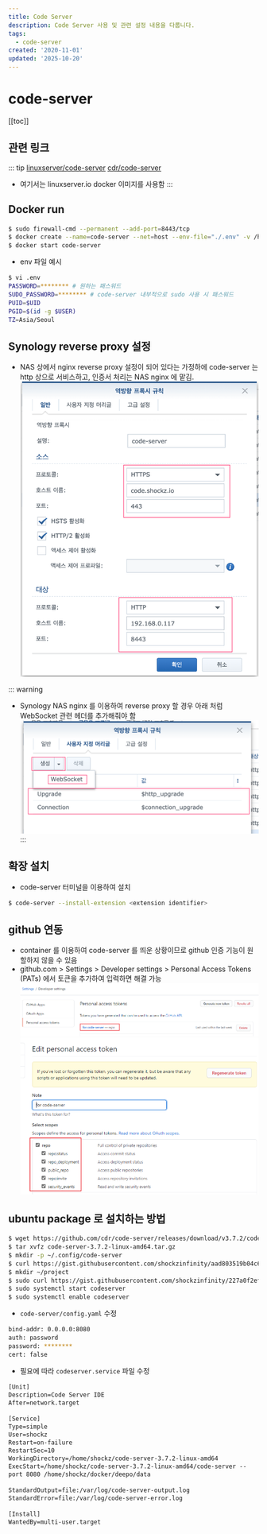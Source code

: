 ```yaml
---
title: Code Server
description: Code Server 사용 및 관련 설정 내용을 다룹니다.
tags:
  - code-server
created: '2020-11-01'
updated: '2025-10-20'
---
```


# code-server

<TagLinks />

[[toc]]

## 관련 링크

::: tip
[linuxserver/code-server](https://www.linuxserver.io/)
[cdr/code-server](https://github.com/cdr/code-server)

- 여기서는 linuxserver.io docker 이미지를 사용함
  :::

## Docker run

```bash
$ sudo firewall-cmd --permanent --add-port=8443/tcp
$ docker create --name=code-server --net=host --env-file="./.env" -v /home/shockz/docker/code-server/config:/config --restart unless-stopped linuxserver/code-server
$ docker start code-server
```

- env 파일 예시

```bash
$ vi .env
PASSWORD=******** # 원하는 패스워드
SUDO_PASSWORD=******** # code-server 내부적으로 sudo 사용 시 패스워드
PUID=$UID
PGID=$(id -g $USER)
TZ=Asia/Seoul
```

## Synology reverse proxy 설정

- NAS 상에서 nginx reverse proxy 설정이 되어 있다는 가정하에 code-server 는 http 상으로 서비스하고, 인증서 처리는 NAS nginx 에 맡김.  
  ![code-server.reverse](./image/code-server.reverse.2.png)

::: warning

- Synology NAS nginx 를 이용하여 reverse proxy 할 경우 아래 처럼 WebSocket 관련 헤더를 추가해줘야 함
  ![code-server.reverse](./image/code-server.reverse.1.png)
  :::

## 확장 설치

- code-server 터미널을 이용하여 설치

```bash
$ code-server --install-extension <extension identifier>
```

## github 연동

- container 를 이용하여 code-server 를 띄운 상황이므로 github 인증 기능이 원할하지 않을 수 있음
- github.com > Settings > Developer settings > Personal Access Tokens (PATs) 에서 토큰을 추가하여 입력하면 해결 가능
  ![code-server.github](./image/code-server.github.1.png)
  ![code-server.github](./image/code-server.github.2.png)

## ubuntu package 로 설치하는 방법

```bash
$ wget https://github.com/cdr/code-server/releases/download/v3.7.2/code-server-3.7.2-linux-amd64.tar.gz
$ tar xvfz code-server-3.7.2-linux-amd64.tar.gz
$ mkdir -p ~/.config/code-server
$ curl https://gist.githubusercontent.com/shockzinfinity/aad803519b04c6bd06c9424f43f00233/raw/147d3e425744c8327efd62f750c7b18dbe463405/config.yaml -o ~/.config/code-server/config.yaml
$ mkdir ~/project
$ sudo curl https://gist.githubusercontent.com/shockzinfinity/227a0f2ef792fdbe01063c72f564ba7a/raw/7a06277a3f38c90543259aea9198d7ad22ebce2e/codeserver.service -o /lib/systemd/system/codeserver.service
$ sudo systemctl start codeserver
$ sudo systemctl enable codeserver
```

- `code-server/config.yaml` 수정

```bash
bind-addr: 0.0.0.0:8080
auth: password
password: ********
cert: false
```

- 필요에 따라 `codeserver.service` 파일 수정

```bash{7,11}
[Unit]
Description=Code Server IDE
After=network.target

[Service]
Type=simple
User=shockz
Restart=on-failure
RestartSec=10
WorkingDirectory=/home/shockz/code-server-3.7.2-linux-amd64
ExecStart=/home/shockz/code-server-3.7.2-linux-amd64/code-server --port 8080 /home/shockz/docker/deepo/data

StandardOutput=file:/var/log/code-server-output.log
StandardError=file:/var/log/code-server-error.log

[Install]
WantedBy=multi-user.target
```
